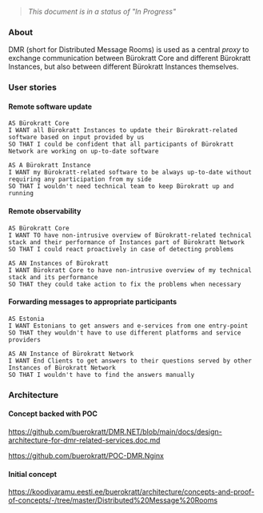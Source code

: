 > _This document is in a status of "In Progress"_

### About

DMR (short for Distributed Message Rooms) is used as a central _proxy_ to exchange communication between Bürokratt Core and different Bürokratt Instances, but also between different Bürokratt Instances themselves.

### User stories

#### Remote software update

```
AS Bürokratt Core
I WANT all Bürokratt Instances to update their Bürokratt-related software based on input provided by us
SO THAT I could be confident that all participants of Bürokratt Network are working on up-to-date software
```

```
AS A Bürokratt Instance
I WANT my Bürokratt-related software to be always up-to-date without requiring any participation from my side
SO THAT I wouldn't need technical team to keep Bürokratt up and running
```

#### Remote observability

```
AS Bürokratt Core
I WANT TO have non-intrusive overview of Bürokratt-related technical stack and their performance of Instances part of Bürokratt Network
SO THAT I could react proactively in case of detecting problems
```

```
AS AN Instances of Bürokratt
I WANT Bürokratt Core to have non-intrusive overview of my technical stack and its performance
SO THAT they could take action to fix the problems when necessary
```

#### Forwarding messages to appropriate participants

```
AS Estonia
I WANT Estonians to get answers and e-services from one entry-point
SO THAT they wouldn't have to use different platforms and service providers
```

```
AS AN Instance of Bürokratt Network
I WANT End Clients to get answers to their questions served by other Instances of Bürokratt Network
SO THAT I wouldn't have to find the answers manually
```

### Architecture

#### Concept backed with POC

https://github.com/buerokratt/DMR.NET/blob/main/docs/design-architecture-for-dmr-related-services.doc.md

https://github.com/buerokratt/POC-DMR.Nginx

#### Initial concept

https://koodivaramu.eesti.ee/buerokratt/architecture/concepts-and-proof-of-concepts/-/tree/master/Distributed%20Message%20Rooms
